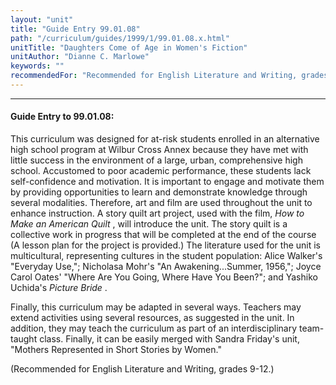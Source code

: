 ```yaml
---
layout: "unit"
title: "Guide Entry 99.01.08"
path: "/curriculum/guides/1999/1/99.01.08.x.html"
unitTitle: "Daughters Come of Age in Women's Fiction"
unitAuthor: "Dianne C. Marlowe"
keywords: ""
recommendedFor: "Recommended for English Literature and Writing, grades 9-12."
---
```

<body>
<hr/>
 <h4>
  Guide Entry to 99.01.08:
 </h4>
 This curriculum was designed for at-risk students enrolled in an alternative high school program at Wilbur Cross Annex because they have met with little success in the environment of a large, urban, comprehensive high school.  Accustomed to poor academic performance, these students lack self-confidence and motivation.  It is important to engage and motivate them by providing opportunities to learn and demonstrate knowledge through several modalities.  Therefore, art and film are used throughout the unit to enhance instruction. A story quilt art project, used with the film,
 <i>
  How to Make an American Quilt
 </i>
 , will introduce the unit.  The story quilt is a collective work in progress that will be completed at the end of the course (A lesson plan for the project is provided.)  The literature used for the unit is multicultural, representing cultures in the student population:  Alice Walker's "Everyday Use,";  Nicholasa Mohr's "An Awakening...Summer, 1956,"; Joyce Carol Oates' "Where Are You Going, Where Have You Been?";  and Yashiko Uchida's
 <i>
  Picture Bride
 </i>
 .
 <p>
  Finally, this curriculum may be adapted in several ways.  Teachers may extend activities using several resources, as suggested in the unit.  In addition, they may teach the curriculum as part of an interdisciplinary team-taught class.  Finally, it can be easily merged with Sandra Friday's unit, "Mothers Represented in Short Stories by Women."
 </p>
 <p>
  (Recommended for English Literature and Writing, grades 9-12.)
 </p>

</body>